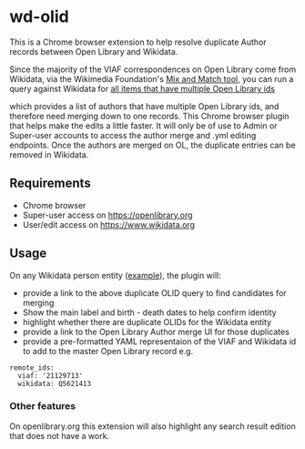 # wd-olid

This is a Chrome browser extension to help resolve duplicate Author records between Open Library and Wikidata.

 Since the majority of the VIAF correspondences on Open Library come from Wikidata, via the Wikimedia Foundation's [Mix and Match tool](https://tools.wmflabs.org/mix-n-match/#/), you can run a query against Wikidata for [all items that have multiple Open Library ids](https://query.wikidata.org/#%23People%20with%20more%20than%20one%20OLID%0ASELECT%20%3Fitem%20%3FitemLabel%20%3Fcount%0AWHERE%0A%7B%0A%20%20%7B%0A%20%20%20%20SELECT%20%3Fitem%20%28COUNT%28DISTINCT%20%3Folid%29%20AS%20%3Fcount%29%20WHERE%20%7B%0A%20%20%20%20%20%20%3Fitem%20wdt%3AP31%20wd%3AQ5%20.%0A%20%20%20%20%20%20%3Fitem%20wdt%3AP648%20%3Folid%20.%0A%0A%20%20%20%20%7D%0A%20%20%20%20GROUP%20BY%20%3Fitem%0A%20%20%7D%0A%20%20FILTER%20%28%20%3Fcount%20%3E%201%20%29%0A%20%20SERVICE%20wikibase%3Alabel%20%7B%20bd%3AserviceParam%20wikibase%3Alanguage%20%22en%22%20.%20%7D%0A%7D%0AORDER%20BY%20DESC%28%3Fcount%29%20%3FitemL)

which provides a list of authors that have multiple Open Library ids, and therefore need merging down to one records. This Chrome browser plugin that helps make the edits a little faster. It will only be of use to Admin or Super-user accounts to access the author merge and .yml editing endpoints. Once the authors are merged on OL, the duplicate entries can be removed in Wikidata.

## Requirements
  * Chrome browser
  * Super-user access on https://openlibrary.org
  * User/edit access on https://www.wikidata.org

## Usage
On any Wikidata person entity ([example](https://www.wikidata.org/wiki/Q5621413)), the plugin will:
  * provide a link to the above duplicate OLID query to find candidates for merging
  * Show the main label and birth - death dates to help confirm identity
  * highlight whether there are duplicate OLIDs for the Wikidata entity
  * provide a link to the Open Library Author merge UI for those duplicates
  * provide a pre-formatted YAML representaion of the VIAF and Wikidata id to add to the master Open Library record
  e.g.
  ```
  remote_ids:
    viaf: '21129713'
    wikidata: Q5621413
  ```

### Other features
On openlibrary.org this extension will also highlight any search result edition that does not have a work.
